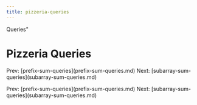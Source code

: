 ```yaml
---
title: pizzeria-queries
---
```


Queries\"

# Pizzeria Queries

Prev:
\[prefix-sum-queries](prefix-sum-queries.md)
Next:
\[subarray-sum-queries](subarray-sum-queries.md)

Prev:
\[prefix-sum-queries](prefix-sum-queries.md)
Next:
\[subarray-sum-queries](subarray-sum-queries.md)
